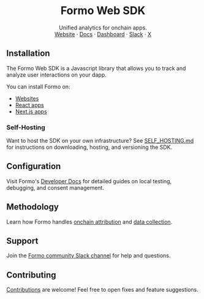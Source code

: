 <p align="center">
	<h1 align="center"><b>Formo Web SDK</b></h1>
<p align="center">
    Unified analytics for onchain apps.
    <br />
    <a href="https://formo.so">Website</a>
    ·
    <a href="https://docs.formo.so">Docs</a>
    ·
    <a href="https://app.formo.so">Dashboard</a>
    ·
    <a href="https://formo.so/slack">Slack</a>
    ·
    <a href="https://twitter.com/getformo">X</a>
  </p>
</p>

## Installation

The Formo Web SDK is a Javascript library that allows you to track and analyze user interactions on your dapp. 

You can install Formo on:
- [Websites](https://docs.formo.so/install#website)
- [React apps](https://docs.formo.so/install#react)
- [Next.js apps](https://docs.formo.so/install#next-js-app-router)

### Self-Hosting

Want to host the SDK on your own infrastructure? See [SELF_HOSTING.md](SELF_HOSTING.md) for instructions on downloading, hosting, and versioning the SDK.

## Configuration

Visit Formo's [Developer Docs](https://docs.formo.so) for detailed guides on local testing, debugging, and consent management.

## Methodology

Learn how Formo handles [onchain attribution](https://docs.formo.so/data/attribution) and [data collection](https://docs.formo.so/data/what-we-collect).

## Support

Join the [Formo community Slack channel](https://formo.so/slack) for help and questions.

## Contributing

[Contributions](https://github.com/getformo/sdk/blob/main/CONTRIBUTING.md) are welcome! Feel free to open fixes and feature suggestions.

